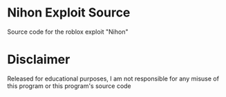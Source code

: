 # Nihon Exploit Source
Source code for the roblox exploit "Nihon" 

# Disclaimer
Released for educational purposes, I am not responsible for any misuse of this program or this program's source code
